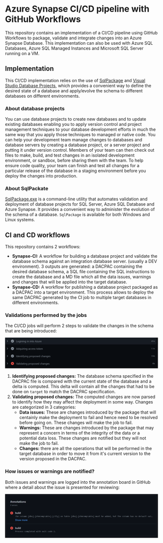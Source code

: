 # Azure Synapse CI/CD pipeline with GitHub Workflows

This repository contains an implementation of a CI/CD pipeline using GitHub Workflows to package, validate and integrate changes into an Azure Synapse Database. This implementation can also be used with Azure SQL Databases, Azure SQL Managed Instances and Microsoft SQL Server running on a VM.

## Implementation

This CI/CD implementation relies on the use of [SqlPackage](https://docs.microsoft.com/en-us/sql/tools/sqlpackage/) and [Visual Studio Database Projects](https://docs.microsoft.com/en-us/visualstudio/data-tools/creating-and-managing-databases-and-data-tier-applications-in-visual-studio), which provides a convenient way to define the desired state of a database and apply/evolve the schema to different databases on different environments.

### About database projects

You can use database projects to create new databases and to update existing databases enabling you to apply version control and project management techniques to your database development efforts in much the same way that you apply those techniques to managed or native code. You can help your development team manage changes to databases and database servers by creating a database project, or a server project and putting it under version control. Members of your team can then check out files to make, build, and test changes in an isolated development environment, or sandbox, before sharing them with the team. To help ensure code quality, your team can finish and test all changes for a particular release of the database in a staging environment before you deploy the changes into production.

### About SqlPackate

[SqlPackage.exe](https://docs.microsoft.com/en-us/sql/tools/sqlpackage/) is a command-line utility that automates validation and deployment of database projects for SQL Server, Azure SQL Database and Azure Synapse. It provides a convenient way to administer the evolution of the schema of a database. `SqlPackage` is available for both Windows and Linux systems. 

## CI and CD workflows

This repository contains 2 workflows:
 - **Synapse-CI:** A workflow for building a database project and validate the database schema against an integration database server. (usually a DEV environment). 3 outputs are generated: a DACPAC containing the desired database schema, a SQL file containing the SQL instructions to create the database and a MD file which all the data issues, warnings and changes that will be applied into the target database.
 - **Synapse-CD:** A workflow for publishing a database project packaged as a DACPAC into a target environment. This process allows to deploy the same DACPAC generated by the CI job to multiple target databases in different environments.
### Validations performed by the jobs

The CI/CD jobs will perform 2 steps to validate the changes in the schema that are being introduced:

![](docs/images/validations.png)

 1) **Identifying proposed changes:** The database schema specified in the DACPAC file is compared with the current state of the database and a delta is computed. This delta will contain all the changes that had to be done on `target` to match the DACPAC specification.
 2) **Validating proposed changes:** The computed changes are now parsed to identify how they may affect the deployment in some way. Changes are categorized in 3 categories:
    * **Data issues:** These are changes introduced by the package that will centainly make the deployment to fail and hence need to be resolved before going on. These changes will make the job to fail.
    * **Warnings:** These are changes introduced by the package that may represent a concern in terms of the integrity of the data or a potential data loss. These changes are notified but they will not make the job to fail.
    * **Changes:** there are all the operations that will be performed in the target database in order to move it from it's current version to the version proposed in the DACPAC. 

### How issues or warnings are notified?

Both issues and warnings are logged into the annotation board in GitHub where a detail about the issue is presented for reviewing:

![](docs/images/parse-error.png)
